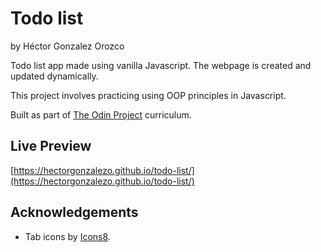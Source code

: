 # Todo list

by Héctor Gonzalez Orozco

Todo list app made using vanilla Javascript.
The webpage is created and updated dynamically.

This project involves practicing using OOP principles in Javascript.

Built as part of [The Odin Project](https://www.theodinproject.com/) curriculum.

## Live Preview

[https://hectorgonzalezo.github.io/todo-list/](https://hectorgonzalezo.github.io/todo-list/)

## Acknowledgements

- Tab icons by [Icons8](https://icons8.com).
